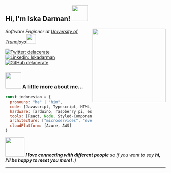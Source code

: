 <h2> Hi, I'm Iska Darman! <img src="https://media.giphy.com/media/mGcNjsfWAjY5AEZNw6/giphy.gif" width="50"></h2>
<img align='right' src="https://media3.giphy.com/media/v1.Y2lkPTc5MGI3NjExMzc5NmIxOTUzMzQ4Mjk4MjZjOTI0ZTc0OTRiMTMxNmIyZTkyZGQyYyZlcD12MV9pbnRlcm5hbF9naWZzX2dpZklkJmN0PXM/kBrSH5C4ps9nyNDo4S/giphy.gif" width="230">
<p><em>Software Enginner at <a href="https://www.trunojoyo.ac.id/">University of Trunojoyo</a><img src="https://media.giphy.com/media/fYSnHlufseco8Fh93Z/giphy.gif" width="30">
</em></p>

[![Twitter: delacerate](https://img.shields.io/twitter/follow/delacerate?style=social)](https://twitter.com/delacerate)
[![Linkedin: Iskadarman](https://img.shields.io/badge/-iskadarman-blue?style=flat-square&logo=Linkedin&logoColor=white&link=https://www.linkedin.com/in/iskadarman/)](https://www.linkedin.com/in/iskadarman/)
[![GitHub delacerate](https://img.shields.io/github/followers/delacerate?label=follow&style=social)](https://github.com/delacerate)


### <img src="https://media.giphy.com/media/VgCDAzcKvsR6OM0uWg/giphy.gif" width="50"> A little more about me...  

```javascript
const indonesian = {
  pronouns: "he" | "him",
  code: [Javascript, Typescript, HTML, CSS, Python, NodeJS, C++],
  hardware: [arduino, raspberry pi, esp32, esp8266],
  tools: [React, Node, Styled-Components, Docker],
  architecture: ["microservices", "event-driven", "design system pattern"],
  cloudPlatform: [Azure, AWS]
}
```

<img src="https://media0.giphy.com/media/F93d0Wwoy9FrbbiVdV/giphy.gif?cid=ecf05e471ejc35jpngf7gjnadgbjcmm6gr2yqx233sfnvn3f&ep=v1_stickers_search&rid=giphy.gif&ct=s" width="60"> <em><b>I love connecting with different people</b> so if you want to say <b>hi, I'll be happy to meet you more!</b> :)</em>

---
